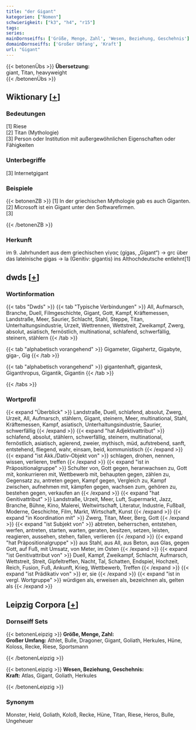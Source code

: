 ```yaml
---
title: "der Gigant"
kategorien: ["Nomen"]
schwierigkeit: ["k3", "h4", "r15"]
tags:
series:
mainDornseiffs: ['Größe, Menge, Zahl', 'Wesen, Beziehung, Geschehnis']
domainDornseiffs: ['Großer Umfang', 'Kraft']
url: "Gigant"
---
```


{{< betonenÜbs >}}
**Übersetzung:**  
giant, Titan, heavyweight  
{{< /betonenÜbs >}}

## Wiktionary [[+](https://de.wiktionary.org/wiki/Gigant)]

### Bedeutungen
[1] Riese  
[2] Titan (Mythologie)  
[3] Person oder Institution mit außergewöhnlichen Eigenschaften oder Fähigkeiten  

### Unterbegriffe
[3] Internetgigant  

### Beispiele
{{< betonenZB >}}
[1] In der griechischen Mythologie gab es auch Giganten.  
[2] Microsoft ist ein Gigant unter den Softwarefirmen.  
[3]  

{{< /betonenZB >}}
### Herkunft
im 9. Jahrhundert aus dem griechischen γίγας (gígas, „Gigant“) → grc über das lateinische gigas → la (Genitiv: gigantis) ins Althochdeutsche entlehnt[1]  



## dwds [[+](https://www.dwds.de/wb/Gigant)]

### Wortinformation
{{< tabs "Dwds" >}}
{{< tab "Typische Verbindungen" >}}
All, Aufmarsch, Branche, Duell, Filmgeschichte, Gigant, Gott, Kampf, Kräftemessen, Landstraße, Meer, Saurier, Schlacht, Stahl, Steppe, Titan, Unterhaltungsindustrie, Urzeit, Wettrennen, Wettstreit, Zweikampf, Zwerg, absolut, asiatisch, fernöstlich, multinational, schlafend, schwerfällig, steinern, stählern
{{< /tab >}}

{{< tab "alphabetisch vorangehend" >}}
Gigameter, Gigahertz, Gigabyte, giga-, Gig
{{< /tab >}}

{{< tab "alphabetisch vorangehend" >}}
gigantenhaft, gigantesk, Giganthropus, Gigantik, Gigantin
{{< /tab >}}

{{< /tabs >}}

### Wortprofil
{{< expand "Überblick" >}} Landstraße, Duell, schlafend, absolut, Zwerg, Urzeit, All, Aufmarsch, stählern, Gigant, steinern, Meer, multinational, Stahl, Kräftemessen, Kampf, asiatisch, Unterhaltungsindustrie, Saurier, schwerfällig {{< /expand >}}
{{< expand "hat Adjektivattribut" >}} schlafend, absolut, stählern, schwerfällig, steinern, multinational, fernöstlich, asiatisch, agierend, zweier, mythisch, müd, aufstrebend, sanft, entstehend, fliegend, wahr, einsam, beid, kommunistisch {{< /expand >}}
{{< expand "ist Akk./Dativ-Objekt von" >}} schlagen, drohen, nennen, wissen, verlieren, treffen {{< /expand >}}
{{< expand "ist in Präpositionalgruppe" >}} Schulter von, Gott gegen, heranwachsen zu, Gott mit, konkurrieren mit, Wettbewerb mit, behaupten gegen, zählen zu, Gegensatz zu, antreten gegen, Kampf gegen, Vergleich zu, Kampf zwischen, aufnehmen mit, kämpfen gegen, wachsen zum, gehören zu, bestehen gegen, verkaufen an {{< /expand >}}
{{< expand "hat Genitivattribut" >}} Landstraße, Urzeit, Meer, Luft, Supermarkt, Jazz, Branche, Bühne, Kino, Malerei, Weltwirtschaft, Literatur, Industrie, Fußball, Moderne, Geschichte, Film, Markt, Wirtschaft, Kunst {{< /expand >}}
{{< expand "in Koordination mit" >}} Zwerg, Titan, Meer, Berg, Gott {{< /expand >}}
{{< expand "ist Subjekt von" >}} abtreten, beherrschen, entstehen, werfen, antreten, starten, warten, geraten, besitzen, setzen, leisten, reagieren, aussehen, stehen, fallen, verlieren {{< /expand >}}
{{< expand "hat Präpositionalgruppe" >}} aus Stahl, aus All, aus Beton, aus Glas, gegen Gott, auf Fuß, mit Umsatz, von Meter, im Osten {{< /expand >}}
{{< expand "ist Genitivattribut von" >}} Duell, Kampf, Zweikampf, Schlacht, Aufmarsch, Wettstreit, Streit, Gipfeltreffen, Nacht, Tal, Schatten, Endspiel, Hochzeit, Reich, Fusion, Fuß, Ankunft, Krieg, Wettbewerb, Treffen {{< /expand >}}
{{< expand "ist Prädikativ von" >}} er, sie {{< /expand >}}
{{< expand "ist in vergl. Wortgruppe" >}} würdigen als, erweisen als, bezeichnen als, gelten als {{< /expand >}}

## Leipzig Corpora [[+](https://corpora.uni-leipzig.de/en/res?word=Gigant&corpusId=deu_newscrawl-public_2018)]

### Dornseiff Sets
{{< betonenLeipzig >}}
**Größe, Menge, Zahl:**  
**Großer Umfang:** Athlet, Bulle, Dragoner, Gigant, Goliath, Herkules, Hüne, Koloss, Recke, Riese, Sportsmann  

{{< /betonenLeipzig >}}


{{< betonenLeipzig >}}
**Wesen, Beziehung, Geschehnis:**  
**Kraft:** Atlas, Gigant, Goliath, Herkules  

{{< /betonenLeipzig >}}

### Synonym
Monster, Held, Goliath, Koloß, Recke, Hüne, Titan, Riese, Heros, Bulle, Ungeheuer

